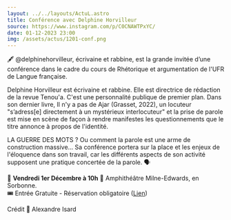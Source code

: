 ```yaml
---
layout: ../../layouts/ActuL.astro
title: Conférence avec Delphine Horvilleur
source: https://www.instagram.com/p/C0CNAWTPxYC/
date: 01-12-2023 23:00
img: /assets/actus/1201-conf.png
---
```


🖋️ @delphinehorvilleur, écrivaine et rabbine, est la grande invitée d’une conférence dans le cadre du cours de Rhétorique et argumentation de l'UFR de Langue française.

Delphine Horvilleur est écrivaine et rabbine. Elle est directrice de rédaction de la revue Tenou'a. C'est une personnalité publique de premier plan. Dans son dernier livre, Il n'y a pas de Ajar (Grasset, 2022), un locuteur "s’adress[e] directement à un mystérieux interlocuteur" et la prise de parole est mise en scène de façon à rendre manifestes les questionnements que le titre annonce à propos de l'identité.

LA GUERRE DES MOTS ? Ou comment la parole est une arme de construction massive… Sa conférence portera sur la place et les enjeux de l'éloquence dans son travail, car les différents aspects de son activité supposent une pratique concertée de la parole. 🗣

📅 __Vendredi 1er Décembre à 10h__
📍 Amphithéâtre Milne-Edwards, en Sorbonne.  
🎟 Entrée Gratuite - Réservation obligatoire ([Lien](https://www.billetweb.fr/conference-delphine-horvilleur))

Crédit 📸 Alexandre Isard

